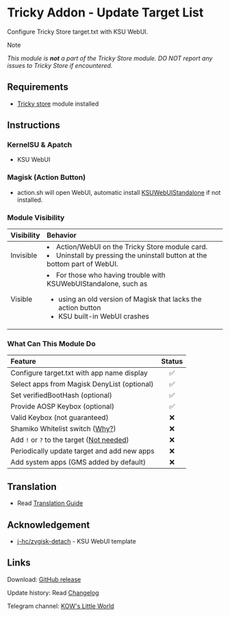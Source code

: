 # Tricky Addon - Update Target List
Configure Tricky Store target.txt with KSU WebUI.

> [!NOTE]
> _This module is **not** a part of the Tricky Store module. DO NOT report any issues to Tricky Store if encountered._

## Requirements
- [Tricky store](https://github.com/5ec1cff/TrickyStore) module installed

## Instructions
### KernelSU & Apatch
- KSU WebUI

### Magisk (Action Button)
- action.sh will open WebUI, automatic install [KSUWebUIStandalone](https://github.com/5ec1cff/KsuWebUIStandalone) if not installed.

### Module Visibility
| Visibility | Behavior|
| :--- | :--- |
| Invisible | <li>Action/WebUI on the Tricky Store module card.</li><li>Uninstall by pressing the uninstall button at the bottom part of WebUI.</li> |
| Visible | <li>For those who having trouble with KSUWebUIStandalone, such as</li><ul><li>using an old version of Magisk that lacks the action button</li><li>KSU built-in WebUI crashes</li></ul> |

### What Can This Module Do
| Feature | Status |
|:---|:---:|
| Configure target.txt with app name display | ✅ |
| Select apps from Magisk DenyList (optional) | ✅ |
| Set verifiedBootHash (optional) | ✅ |
| Provide AOSP Keybox (optional) | ✅ |
| Valid Keybox (not guaranteed) | ❌ |
| Shamiko Whitelist switch ([Why?](https://github.com/rushizgithub/shamiko?tab=readme-ov-file#whitelist)) | ❌ |
| Add `!` or `?` to the target ([Not needed](https://github.com/5ec1cff/TrickyStore/releases/tag/1.1.0)) | ❌ |
| Periodically update target and add new apps | ❌ |
| Add system apps (GMS added by default) | ❌ |

## Translation
- Read [Translation Guide](https://github.com/KOWX712/Tricky-Addon-Update-Target-List/blob/main/module/webroot/locales/A-translate.md)

## Acknowledgement
- [j-hc/zygisk-detach](https://github.com/j-hc/zygisk-detach) - KSU WebUI template

## Links
Download: [GitHub release](https://github.com/KOWX712/Tricky-Addon-Update-Target-List/releases)

Update history: Read [Changelog](https://github.com/KOWX712/Tricky-Addon-Update-Target-List/blob/main/changelog.md)

Telegram channel: [KOW's Little World](https://t.me/kowchannel)
